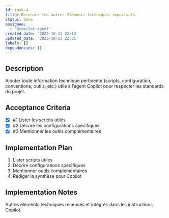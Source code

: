 ```yaml
---
id: task-4
title: Recenser les autres éléments techniques importants
status: Done
assignee:
  - '@copilot-agent'
created_date: '2025-10-11 22:18'
updated_date: '2025-10-11 22:31'
labels: []
dependencies: []
---
```


## Description

<!-- SECTION:DESCRIPTION:BEGIN -->
Ajouter toute information technique pertinente (scripts, configuration, conventions, outils, etc.) utile à l’agent Copilot pour respecter les standards du projet.
<!-- SECTION:DESCRIPTION:END -->

## Acceptance Criteria
<!-- AC:BEGIN -->
- [x] #1 Lister les scripts utiles
- [x] #2 Décrire les configurations spécifiques
- [x] #3 Mentionner les outils complémentaires
<!-- AC:END -->

## Implementation Plan

<!-- SECTION:PLAN:BEGIN -->
1. Lister scripts utiles
2. Décrire configurations spécifiques
3. Mentionner outils complémentaires
4. Rédiger la synthèse pour Copilot
<!-- SECTION:PLAN:END -->

## Implementation Notes

<!-- SECTION:NOTES:BEGIN -->
Autres éléments techniques recensés et intégrés dans les instructions Copilot.
<!-- SECTION:NOTES:END -->
